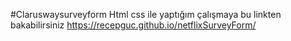 #Claruswaysurveyform
Html css ile yaptığım çalışmaya bu linkten bakabilirsiniz https://recepguc.github.io/netflixSurveyForm/

